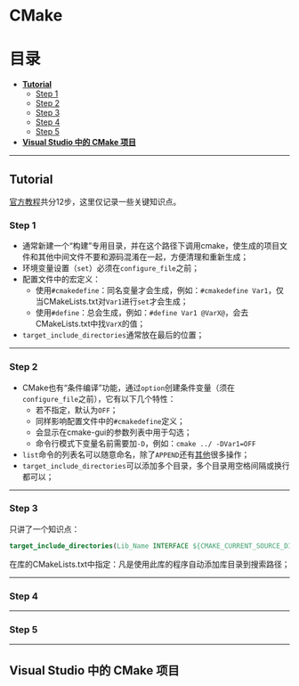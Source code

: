 # CMake

# 目录
- [**Tutorial**](#tutorial)
  - [Step 1](#step-1)
  - [Step 2](#step-2)
  - [Step 3](#step-3)
  - [Step 4](#step-4)
  - [Step 5](#step-5)
- [**Visual Studio 中的 CMake 项目**](#visual-studio-中的-cmake-项目)
---

## **Tutorial**
[官方教程](https://cmake.org/cmake/help/latest/guide/tutorial/index.html)共分12步，这里仅记录一些关键知识点。

### Step 1
- 通常新建一个“构建”专用目录，并在这个路径下调用cmake，使生成的项目文件和其他中间文件不要和源码混淆在一起，方便清理和重新生成；
- 环境变量设置（`set`）必须在`configure_file`之前；
- 配置文件中的宏定义：
  - 使用`#cmakedefine`：同名变量才会生成，例如：`#cmakedefine Var1`，仅当CMakeLists.txt对`Var1`进行`set`才会生成；
  - 使用`#define`：总会生成，例如：`#define Var1 @VarX@`，会去CMakeLists.txt中找`VarX`的值；
- `target_include_directories`通常放在最后的位置；
---

### Step 2
- CMake也有“条件编译”功能，通过`option`创建条件变量（须在`configure_file`之前），它有以下几个特性：
  - 若不指定，默认为`OFF`；
  - 同样影响配置文件中的`#cmakedefine`定义；
  - 会显示在cmake-gui的参数列表中用于勾选；
  - 命令行模式下变量名前需要加`-D`，例如：`cmake ../ -DVar1=OFF`
- `list`命令的列表名可以随意命名，除了`APPEND`还有[其他](https://cmake.org/cmake/help/latest/command/list.html#command:list)很多操作；
- `target_include_directories`可以添加多个目录，多个目录用空格间隔或换行都可以；
---

### Step 3
只讲了一个知识点：
``` cmake
target_include_directories(Lib_Name INTERFACE ${CMAKE_CURRENT_SOURCE_DIR})
```
在库的CMakeLists.txt中指定：凡是使用此库的程序自动添加库目录到搜索路径；
***

### Step 4


---

### Step 5


---


## **Visual Studio 中的 CMake 项目**


